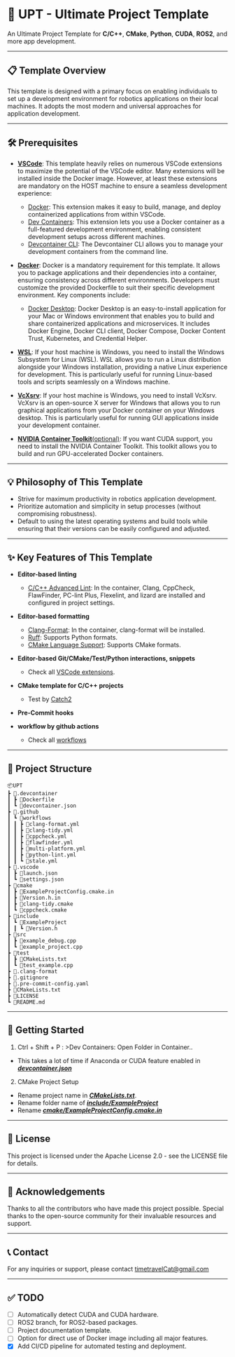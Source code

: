 # 🚀 UPT - Ultimate Project Template

An Ultimate Project Template for **C/C++**, **CMake**, **Python**, **CUDA**, **ROS2**, and more app development.

---

## 📋 Template Overview

This template is designed with a primary focus on enabling individuals to set up a development environment for robotics applications on their local machines. It adopts the most modern and universal approaches for application development.

---

## 🛠 Prerequisites

- [**VSCode**](https://code.visualstudio.com/): This template heavily relies on numerous VSCode extensions to maximize the potential of the VSCode editor. Many extensions will be installed inside the Docker image. However, at least these extensions are mandatory on the HOST machine to ensure a seamless development experience:
  - [Docker](https://marketplace.visualstudio.com/items?itemName=ms-azuretools.vscode-docker): This extension makes it easy to build, manage, and deploy containerized applications from within VSCode.
  - [Dev Containers](https://marketplace.visualstudio.com/items?itemName=ms-vscode-remote.remote-containers): This extension lets you use a Docker container as a full-featured development environment, enabling consistent development setups across different machines.
  - [Devcontainer CLI](https://containers.dev/supporting#devcontainer-cli): The Devcontainer CLI allows you to manage your development containers from the command line.

- [**Docker**](https://www.docker.com/): Docker is a mandatory requirement for this template. It allows you to package applications and their dependencies into a container, ensuring consistency across different environments. Developers must customize the provided Dockerfile to suit their specific development environment. Key components include:
  - [Docker Desktop](https://www.docker.com/products/docker-desktop/): Docker Desktop is an easy-to-install application for your Mac or Windows environment that enables you to build and share containerized applications and microservices. It includes Docker Engine, Docker CLI client, Docker Compose, Docker Content Trust, Kubernetes, and Credential Helper.

- [**WSL**](https://learn.microsoft.com/en-us/windows/wsl/install): If your host machine is Windows, you need to install the Windows Subsystem for Linux (WSL). WSL allows you to run a Linux distribution alongside your Windows installation, providing a native Linux experience for development. This is particularly useful for running Linux-based tools and scripts seamlessly on a Windows machine.

- [**VcXsrv**](https://vcxsrv.com/): If your host machine is Windows, you need to install VcXsrv. VcXsrv is an open-source X server for Windows that allows you to run graphical applications from your Docker container on your Windows desktop. This is particularly useful for running GUI applications inside your development container.

- [**NVIDIA Container Toolkit**(optional)](https://docs.nvidia.com/datacenter/cloud-native/container-toolkit/latest/install-guide.html): If you want CUDA support, you need to install the NVIDIA Container Toolkit. This toolkit allows you to build and run GPU-accelerated Docker containers.

---

## 💡 Philosophy of This Template

- Strive for maximum productivity in robotics application development.
- Prioritize automation and simplicity in setup processes (without compromising robustness).
- Default to using the latest operating systems and build tools while ensuring that their versions can be easily configured and adjusted.

---

## ✨ Key Features of This Template

- **Editor-based linting**
  - [C/C++ Advanced Lint](https://marketplace.visualstudio.com/items?itemName=jbenden.c-cpp-flylint): In the container, Clang, CppCheck, FlawFinder, PC-lint Plus, Flexelint, and lizard are installed and configured in project settings.

- **Editor-based formatting**
  - [Clang-Format](https://marketplace.visualstudio.com/items?itemName=xaver.clang-format): In the container, clang-format will be installed.
  - [Ruff](https://marketplace.visualstudio.com/items?itemName=charliermarsh.ruff): Supports Python formats.
  - [CMake Language Support](https://marketplace.visualstudio.com/items?itemName=josetr.cmake-language-support-vscode): Supports CMake formats.

- **Editor-based Git/CMake/Test/Python interactions, snippets**
  - Check all [VSCode extensions](.devcontainer/devcontainer.json).

- **CMake template for C/C++ projects**
  - Test by [Catch2](https://github.com/catchorg/Catch2)

- **Pre-Commit hooks**

- **workflow by github actions**
  - Check all [workflows](.github/workflows/)

---

## 📂 Project Structure
    📦UPT
    ┣ 📂.devcontainer
    ┃ ┣ 📜Dockerfile
    ┃ ┗ 📜devcontainer.json
    ┣ 📂.github
    ┃ ┗ 📂workflows
    ┃ ┃ ┣ 📜clang-format.yml
    ┃ ┃ ┣ 📜clang-tidy.yml
    ┃ ┃ ┣ 📜cppcheck.yml
    ┃ ┃ ┣ 📜flawfinder.yml
    ┃ ┃ ┣ 📜multi-platform.yml
    ┃ ┃ ┣ 📜python-lint.yml
    ┃ ┃ ┗ 📜stale.yml
    ┣ 📂.vscode
    ┃ ┣ 📜launch.json
    ┃ ┗ 📜settings.json
    ┣ 📂cmake
    ┃ ┣ 📜ExampleProjectConfig.cmake.in
    ┃ ┣ 📜Version.h.in
    ┃ ┣ 📜clang-tidy.cmake
    ┃ ┗ 📜cppcheck.cmake
    ┣ 📂include
    ┃ ┗ 📂ExampleProject
    ┃ ┃ ┗ 📜Version.h
    ┣ 📂src
    ┃ ┣ 📜example_debug.cpp
    ┃ ┗ 📜example_project.cpp
    ┣ 📂test
    ┃ ┣ 📜CMakeLists.txt
    ┃ ┗ 📜test_example.cpp
    ┣ 📜.clang-format
    ┣ 📜.gitignore
    ┣ 📜.pre-commit-config.yaml
    ┣ 📜CMakeLists.txt
    ┣ 📜LICENSE
    ┗ 📜README.md
---

## 🚀 Getting Started
1. Ctrl + Shift + P : >Dev Containers: Open Folder in Container..
  - This takes a lot of time if Anaconda or CUDA feature enabled in [***devcontainer.json***](.devcontainer/devcontainer.json)

2. CMake Project Setup
  - Rename project name in [***CMakeLists.txt***](CMakeLists.txt).
  - Rename folder name of [***include/ExampleProject***](include)
  - Rename [***cmake/ExampleProjectConfig.cmake.in***](cmake)

---

## 📜 License
This project is licensed under the Apache License 2.0 - see the LICENSE file for details.

---

## 🙏 Acknowledgements
Thanks to all the contributors who have made this project possible.
Special thanks to the open-source community for their invaluable resources and support.

---

## 📞 Contact
For any inquiries or support, please contact timetravelCat@gmail.com

---

## ✅ TODO
- [ ] Automatically detect CUDA and CUDA hardware.
- [ ] ROS2 branch, for ROS2-based packages.
- [ ] Project documentation template.
- [ ] Option for direct use of Docker image including all major features.
- [x] Add CI/CD pipeline for automated testing and deployment.
